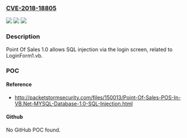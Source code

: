 ### [CVE-2018-18805](https://cve.mitre.org/cgi-bin/cvename.cgi?name=CVE-2018-18805)
![](https://img.shields.io/static/v1?label=Product&message=n%2Fa&color=blue)
![](https://img.shields.io/static/v1?label=Version&message=n%2Fa&color=blue)
![](https://img.shields.io/static/v1?label=Vulnerability&message=n%2Fa&color=brighgreen)

### Description

Point Of Sales 1.0 allows SQL injection via the login screen, related to LoginForm1.vb.

### POC

#### Reference
- http://packetstormsecurity.com/files/150013/Point-Of-Sales-POS-In-VB.Net-MYSQL-Database-1.0-SQL-Injection.html

#### Github
No GitHub POC found.

